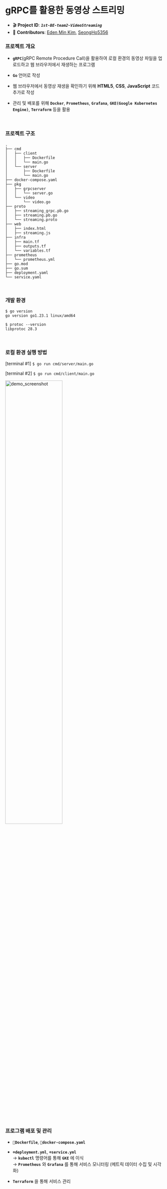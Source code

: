 # gRPC를 활용한 동영상 스트리밍

- 🎬 **Project ID**: <code><b><i>1st-BE-team2-VideoStreaming</i></b></code><br>
- 👥 **Contributors**: [Eden Min Kim](https://github.com/kmin1231), [SeongHo5356](https://github.com/SeongHo5356)

 
### 프로젝트 개요

- **`gRPC`**(gRPC Remote Procedure Call)을 활용하여 로컬 환경의 동영상 파일을 업로드하고 웹 브라우저에서 재생하는 프로그램

- **`Go`** 언어로 작성

- 웹 브라우저에서 동영상 재생을 확인하기 위해 **HTML5**, **CSS**, **JavaScript** 코드 추가로 작성

- 관리 및 배포를 위해 **`Docker`**, **`Prometheus`**, **`Grafana`**, **`GKE(Google Kubernetes Engine)`**, **`Terraform`** 등을 활용

<br>

### 프로젝트 구조

```
.
├── cmd
│   ├── client
│   │   ├── Dockerfile
│   │   └── main.go
│   └── server
│       ├── Dockerfile
│       └── main.go
├── docker-compose.yaml
├── pkg
│   ├── grpcserver
│   │   └── server.go
│   └── video
│       └── video.go
├── proto
│   ├── streaming_grpc.pb.go
│   ├── streaming.pb.go
│   └── streaming.proto
├── web
│   ├── index.html
│   ├── streaming.js
├── infra
│   ├── main.tf
│   ├── outputs.tf
│   └── variables.tf
├── prometheus
│   └── prometheus.yml
├── go.mod
├── go.sum
├── deployment.yaml
└── service.yaml
```

<br>

### 개발 환경
```
$ go version
go version go1.23.1 linux/amd64

$ protoc --version
libprotoc 28.3
```

<br>

### 로컬 환경 실행 방법
[terminal #1]
```$ go run cmd/server/main.go```

[terminal #2]
```$ go run cmd/client/main.go```

<img src="https://drive.google.com/uc?id=1GHi352N-dwArBqhRoIa4LE0UcDJ-mcJR" alt="demo_screenshot" width=60%>

<br>


### 프로그램 배포 및 관리
- **`🐳Dockerfile`**, **`🐳docker-compose.yaml`**

- **`☸️deployment.yml`**, **`☸️service.yml`** <br>
→ **`kubectl`** 명령어를 통해 **`GKE`** 에 이식 <br>
→ **`Prometheus`** 와 **`Grafana`** 를 통해 서비스 모니터링 (메트릭 데이터 수집 및 시각화) <br>

- **`Terraform`** 을 통해 서비스 관리
